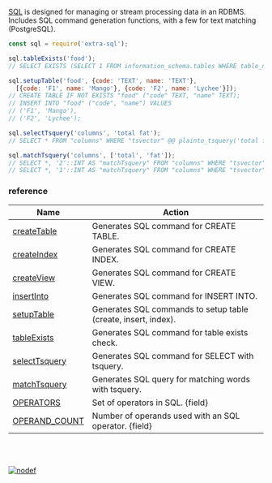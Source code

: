 [SQL] is designed for managing or stream processing data in an RDBMS.
Includes SQL command generation functions, with a few for text matching (PostgreSQL).

```javascript
const sql = require('extra-sql');

sql.tableExists('food');
// SELECT EXISTS (SELECT 1 FROM information_schema.tables WHERE table_name='food');

sql.setupTable('food', {code: 'TEXT', name: 'TEXT'},
  [{code: 'F1', name: 'Mango'}, {code: 'F2', name: 'Lychee'}]);
// CREATE TABLE IF NOT EXISTS "food" ("code" TEXT, "name" TEXT);
// INSERT INTO "food" ("code", "name") VALUES
// ('F1', 'Mango'),
// ('F2', 'Lychee');

sql.selectTsquery('columns', 'total fat');
// SELECT * FROM "columns" WHERE "tsvector" @@ plainto_tsquery('total fat');

sql.matchTsquery('columns', ['total', 'fat']);
// SELECT *, '2'::INT AS "matchTsquery" FROM "columns" WHERE "tsvector" @@ plainto_tsquery('total fat') UNION ALL
// SELECT *, '1'::INT AS "matchTsquery" FROM "columns" WHERE "tsvector" @@ plainto_tsquery('total'); 
```

### reference

| Name                | Action
|---------------------|-------
| [createTable]       | Generates SQL command for CREATE TABLE.
| [createIndex]       | Generates SQL command for CREATE INDEX.
| [createView]        | Generates SQL command for CREATE VIEW.
| [insertInto]        | Generates SQL command for INSERT INTO.
| [setupTable]        | Generates SQL commands to setup table (create, insert, index).
| [tableExists]       | Generates SQL command for table exists check.
| [selectTsquery]     | Generates SQL command for SELECT with tsquery.
| [matchTsquery]      | Generates SQL query for matching words with tsquery.
| [OPERATORS]         | Set of operators in SQL. {field}
| [OPERAND_COUNT]     | Number of operands used with an SQL operator. {field}

<br>
<br>

[![nodef](https://merferry.glitch.me/card/extra-sql.svg)](https://nodef.github.io)

[createTable]: https://github.com/nodef/extra-sql/wiki/createTable
[createIndex]: https://github.com/nodef/extra-sql/wiki/createIndex
[createView]: https://github.com/nodef/extra-sql/wiki/createView
[insertInto]: https://github.com/nodef/extra-sql/wiki/insertInto
[setupTable]: https://github.com/nodef/extra-sql/wiki/setupTable
[tableExists]: https://github.com/nodef/extra-sql/wiki/tableExists
[selectTsquery]: https://github.com/nodef/extra-sql/wiki/selectTsquery
[matchTsquery]: https://github.com/nodef/extra-sql/wiki/matchTsquery
[OPERATORS]: https://github.com/nodef/extra-sql/wiki/OPERATORS
[OPERAND_COUNT]: https://github.com/nodef/extra-sql/wiki/OPERAND_COUNT
[SQL]: https://en.wikipedia.org/wiki/SQL
